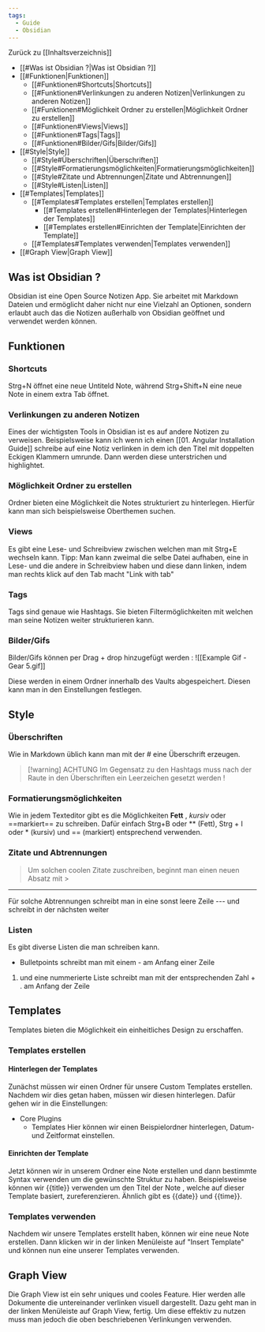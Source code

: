 ```yaml
---
tags:
  - Guide
  - Obsidian
---
```

Zurück zu [[Inhaltsverzeichnis]]

- [[#Was ist Obsidian ?|Was ist Obsidian ?]]
- [[#Funktionen|Funktionen]]
	- [[#Funktionen#Shortcuts|Shortcuts]]
	- [[#Funktionen#Verlinkungen zu anderen Notizen|Verlinkungen zu anderen Notizen]]
	- [[#Funktionen#Möglichkeit Ordner zu erstellen|Möglichkeit Ordner zu erstellen]]
	- [[#Funktionen#Views|Views]]
	- [[#Funktionen#Tags|Tags]]
	- [[#Funktionen#Bilder/Gifs|Bilder/Gifs]]
- [[#Style|Style]]
	- [[#Style#Überschriften|Überschriften]]
	- [[#Style#Formatierungsmöglichkeiten|Formatierungsmöglichkeiten]]
	- [[#Style#Zitate und Abtrennungen|Zitate und Abtrennungen]]
	- [[#Style#Listen|Listen]]
- [[#Templates|Templates]]
	- [[#Templates#Templates erstellen|Templates erstellen]]
		- [[#Templates erstellen#Hinterlegen der Templates|Hinterlegen der Templates]]
		- [[#Templates erstellen#Einrichten der Template|Einrichten der Template]]
	- [[#Templates#Templates verwenden|Templates verwenden]]
- [[#Graph View|Graph View]]

## Was ist Obsidian ?

Obsidian ist eine Open Source Notizen App. Sie arbeitet mit Markdown Dateien und ermöglicht daher nicht nur eine Vielzahl an Optionen, sondern erlaubt auch das die Notizen außerhalb von Obsidian geöffnet und verwendet werden können.
## Funktionen
### Shortcuts
Strg+N öffnet eine neue Untiteld Note, während Strg+Shift+N eine neue Note in einem extra Tab öffnet.
### Verlinkungen zu anderen Notizen
Eines der wichtigsten Tools in Obsidian ist es auf andere Notizen zu verweisen.
Beispielsweise kann ich wenn ich einen [[01. Angular Installation Guide]] schreibe auf eine Notiz  verlinken in dem ich den Titel mit doppelten Eckigen Klammern umrunde. Dann werden diese unterstrichen und highlightet.
### Möglichkeit Ordner zu erstellen
Ordner bieten eine Möglichkeit die Notes strukturiert zu hinterlegen. Hierfür kann man sich beispielsweise Oberthemen suchen.
### Views
Es gibt eine Lese- und Schreibview zwischen welchen man mit Strg+E wechseln kann.
Tipp: Man kann zweimal die selbe Datei aufhaben, eine in Lese- und die andere in Schreibview haben und diese dann linken, indem man rechts klick auf den Tab macht "Link with tab"
### Tags
Tags sind genaue wie Hashtags. Sie bieten Filtermöglichkeiten mit welchen man seine Notizen weiter strukturieren kann. 
### Bilder/Gifs
Bilder/Gifs können per Drag + drop hinzugefügt werden 	:
![[Example Gif - Gear 5.gif]]

Diese werden in einem Ordner innerhalb des Vaults abgespeichert. Diesen kann man in den Einstellungen festlegen.

## Style
### Überschriften
Wie in Markdown üblich kann man mit der # eine Überschrift erzeugen. 

> [!warning] ACHTUNG
> Im Gegensatz zu den Hashtags muss nach der Raute in den Überschriften ein Leerzeichen gesetzt werden !

### Formatierungsmöglichkeiten
Wie in jedem Texteditor gibt es die Möglichkeiten **Fett** , *kursiv* oder ==markiert==  zu schreiben.
Dafür einfach Strg+B oder ** (Fett), Strg + I oder * (kursiv) und == (markiert) entsprechend verwenden.

### Zitate und Abtrennungen
> Um solchen coolen Zitate zuschreiben, beginnt man einen neuen Absatz mit > 

--- 
Für solche Abtrennungen schreibt man in eine sonst leere Zeile --- und schreibt in der nächsten weiter 

### Listen
Es gibt diverse Listen die man schreiben kann.
- Bulletpoints schreibt man mit einem - am Anfang einer Zeile
1. und eine nummerierte Liste schreibt man mit der entsprechenden Zahl + . am Anfang der Zeile
## Templates
Templates bieten die Möglichkeit ein einheitliches Design zu erschaffen. 
### Templates erstellen 
#### Hinterlegen der Templates
Zunächst müssen wir einen Ordner für unsere Custom Templates erstellen.
Nachdem wir dies getan haben, müssen wir diesen hinterlegen.
Dafür gehen wir in die Einstellungen:
- Core Plugins
	- Templates
Hier können wir einen Beispielordner hinterlegen, Datum- und Zeitformat einstellen.
#### Einrichten der Template
Jetzt können wir in unserem Ordner eine Note erstellen und dann bestimmte Syntax verwenden um die gewünschte Struktur zu haben. Beispielsweise können wir {{title}} verwenden um den Titel der Note , welche auf dieser Template basiert, zureferenzieren. Ähnlich gibt es {{date}} und {{time}}.

### Templates verwenden

Nachdem wir unsere Templates erstellt haben, können wir eine neue Note erstellen. Dann klicken wir in der linken Menüleiste auf "Insert Template" und können nun eine unserer Templates verwenden.

## Graph View

Die Graph View ist ein sehr uniques und cooles Feature. Hier werden alle Dokumente die untereinander verlinken visuell dargestellt. Dazu geht man in der linken Menüleiste auf Graph View, fertig.
Um diese effektiv zu nutzen muss man jedoch die oben beschriebenen Verlinkungen verwenden.

